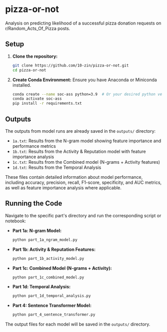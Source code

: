 # pizza-or-not
Analysis on predicting likelihood of a successful pizza donation requests on r/Random_Acts_Of_Pizza posts.

## Setup

1.  **Clone the repository:**
    ```bash
    git clone https://github.com/10-zin/pizza-or-not.git
    cd pizza-or-not
    ```
2.  **Create Conda Environment:**
    Ensure you have Anaconda or Miniconda installed.
    ```bash
    conda create --name soc-ass python=3.9  # Or your desired python version
    conda activate soc-ass
    pip install -r requirements.txt
    ```
## Outputs

The outputs from model runs are already saved in the `outputs/` directory:

- `1a.txt`: Results from the N-gram model showing feature importance and performance metrics
- `1b.txt`: Results from the Activity & Reputation model with feature importance analysis
- `1c.txt`: Results from the Combined model (N-grams + Activity features)
- `1d.txt`: Results from the Temporal Analysis

These files contain detailed information about model performance, including accuracy, precision, recall, F1-score, specificity, and AUC metrics, as well as feature importance analysis where applicable.

## Running the Code

Navigate to the specific part's directory and run the corresponding script or notebook:

*   **Part 1a: N-gram Model:**
    ```bash
    python part_1a_ngram_model.py 
    ```
*   **Part 1b: Activity & Reputation Features:**
    ```bash
    python part_1b_activity_model.py 
    ```
*   **Part 1c: Combined Model (N-grams + Activity):**
    ```bash
    python part_1c_combined_model.py 
    ```
*   **Part 1d: Temporal Analysis:**
    ```bash
    python part_1d_temporal_analysis.py 
    ```
*   **Part 4: Sentence Transformer Model:**
    ```bash
    python part_4_sentence_transformer.py 
    ```

The output files for each model will be saved in the `outputs/` directory.
